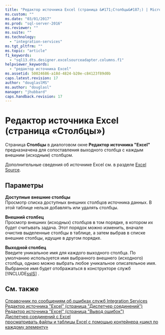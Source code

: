 ```yaml
---
title: "Редактор источника Excel (страница &#171;Столбцы&#187;) | Microsoft Docs"
ms.custom: ""
ms.date: "03/01/2017"
ms.prod: "sql-server-2016"
ms.reviewer: ""
ms.suite: ""
ms.technology: 
  - "integration-services"
ms.tgt_pltfrm: ""
ms.topic: "article"
f1_keywords: 
  - "sql13.dts.designer.excelsourceadapter.columns.f1"
helpviewer_keywords: 
  - "редактор источника Excel"
ms.assetid: 50024686-a18d-4824-b20e-c84123f89d0b
caps.latest.revision: 17
author: "douglaslMS"
ms.author: "douglasl"
manager: "jhubbard"
caps.handback.revision: 17
---
```

# Редактор источника Excel (страница &#171;Столбцы&#187;)
  Страница **Столбцы** в диалоговом окне **Редактор источника "Excel"** предназначена для сопоставления выходного столбца с каждым внешним (исходным) столбцом.  
  
 Дополнительные сведения об источнике Excel см. в разделе [Excel Source](../../integration-services/data-flow/excel-source.md).  
  
## Параметры  
 **Доступные внешние столбцы**  
 Просмотр списка доступных внешних столбцов источника данных. В этой таблице нельзя добавлять или удалять столбцы.  
  
 **Внешний столбец**  
 Просмотр внешних (исходных) столбцов в том порядке, в котором их будет считывать задача. Этот порядок можно изменить, вначале очистив выделенные столбцы в таблице, а затем выбрав в списке внешние столбцы, идущие в другом порядке.  
  
 **Выходной столбец**  
 Введите уникальное имя для каждого выходного столбца. По умолчанию используется имя выбранного внешнего (исходного) столбца, однако можно выбрать любое уникальное описательное имя. Выбранное имя будет отображаться в конструкторе служб [!INCLUDE[ssIS](../../includes/ssis-md.md)] .  
  
## См. также  
 [Справочник по сообщениям об ошибках служб Integration Services](../../integration-services/integration-services-error-and-message-reference.md)   
 [Редактор источника "Excel" (страница "Диспетчер соединений")](../../integration-services/data-flow/excel-source-editor-connection-manager-page.md)   
 [Редактор источника "Excel" (страница "Вывод ошибок")](../../integration-services/data-flow/excel-source-editor-error-output-page.md)   
 [Диспетчер соединений с Excel](../../integration-services/connection-manager/excel-connection-manager.md)   
 [просматривать файлы и таблицы Excel с помощью контейнера «цикл по каждому элементу»](../../integration-services/control-flow/loop-through-excel-files-and-tables-by-using-a-foreach-loop-container.md)  
  
  